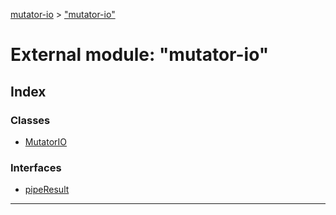 [mutator-io](../README.md) > ["mutator-io"](../modules/_mutator_io_.md)



# External module: "mutator-io"

## Index

### Classes

* [MutatorIO](../classes/_mutator_io_.mutatorio.md)


### Interfaces

* [pipeResult](../interfaces/_mutator_io_.piperesult.md)



---
